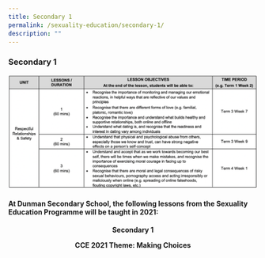```yaml
---
title: Secondary 1
permalink: /sexuality-education/secondary-1/
description: ""
---
```

### Secondary 1
![](/images/Student%20Development%20Programme/CCP/Sec1%202022.png)

#### At Dunman Secondary School, the following lessons from the Sexuality Education Programme will be taught in 2021:

<p style="text-align: center;"><b>Secondary 1</b></p>

<p style="text-align: center;"><b>CCE 2021 Theme: Making Choices</b></p>